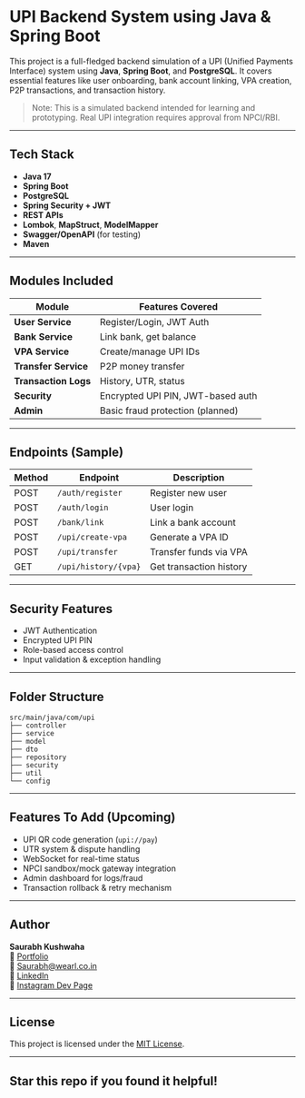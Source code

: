 # UPI Backend System using Java & Spring Boot

This project is a full-fledged backend simulation of a UPI (Unified Payments Interface) system using **Java**, **Spring Boot**, and **PostgreSQL**. It covers essential features like user onboarding, bank account linking, VPA creation, P2P transactions, and transaction history.

> Note: This is a simulated backend intended for learning and prototyping. Real UPI integration requires approval from NPCI/RBI.

---

## Tech Stack

- **Java 17**
- **Spring Boot**
- **PostgreSQL**
- **Spring Security + JWT**
- **REST APIs**
- **Lombok**, **MapStruct**, **ModelMapper**
- **Swagger/OpenAPI** (for testing)
- **Maven**

---

## Modules Included

| Module               | Features Covered |
|----------------------|------------------|
| **User Service**     | Register/Login, JWT Auth |
| **Bank Service**     | Link bank, get balance |
| **VPA Service**      | Create/manage UPI IDs |
| **Transfer Service** | P2P money transfer |
| **Transaction Logs** | History, UTR, status |
| **Security**         | Encrypted UPI PIN, JWT-based auth |
| **Admin**            | Basic fraud protection (planned) |

---

## Endpoints (Sample)

| Method | Endpoint              | Description             |
|--------|------------------------|-------------------------|
| POST   | `/auth/register`       | Register new user       |
| POST   | `/auth/login`          | User login              |
| POST   | `/bank/link`           | Link a bank account     |
| POST   | `/upi/create-vpa`      | Generate a VPA ID       |
| POST   | `/upi/transfer`        | Transfer funds via VPA  |
| GET    | `/upi/history/{vpa}`   | Get transaction history |

---

## Security Features

- JWT Authentication
- Encrypted UPI PIN
- Role-based access control
- Input validation & exception handling

---

## Folder Structure

```
src/main/java/com/upi
├── controller
├── service
├── model
├── dto
├── repository
├── security
├── util
└── config
```

---

## Features To Add (Upcoming)

- UPI QR code generation (`upi://pay`)
- UTR system & dispute handling
- WebSocket for real-time status
- NPCI sandbox/mock gateway integration
- Admin dashboard for logs/fraud
- Transaction rollback & retry mechanism

---

## Author

**Saurabh Kushwaha**  
🔗 [Portfolio](https://www.saurabhh.in)  
📧 Saurabh@wearl.co.in  
🔗 [LinkedIn](https://www.linkedin.com/in/saurabh884095/)  
🔗 [Instagram Dev Page](https://www.instagram.com/dev.wearl)

---

## License

This project is licensed under the [MIT License](LICENSE).

---

## Star this repo if you found it helpful!